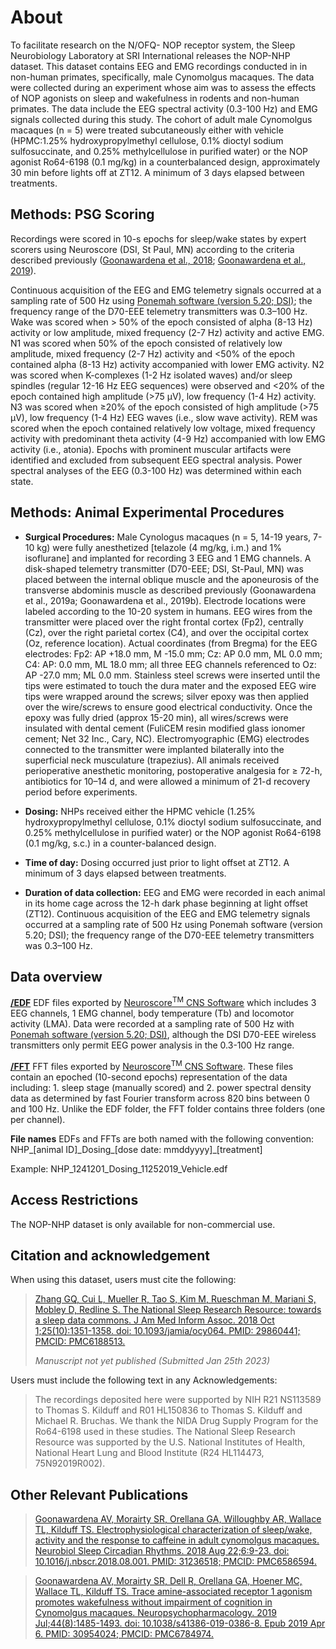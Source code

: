 # About

To facilitate research on the N/OFQ- NOP receptor system, the Sleep Neurobiology Laboratory at SRI International releases the NOP-NHP dataset. This dataset contains EEG and EMG recordings conducted in in non-human primates, specifically, male Cynomolgus macaques. The data were collected during an experiment whose aim was to assess the effects of NOP agonists on sleep and wakefulness in rodents and non-human primates. The data include the EEG spectral activity (0.3-100 Hz) and EMG signals collected during this study. The cohort of adult male Cynomolgus macaques (n = 5) were treated subcutaneously either with vehicle (HPMC:1.25% hydroxypropylmethyl cellulose, 0.1% dioctyl sodium sulfosuccinate, and 0.25% methylcellulose in purified water) or the NOP agonist Ro64-6198 (0.1 mg/kg) in a counterbalanced design, approximately 30 min before lights off at ZT12. A minimum of 3 days elapsed between treatments.

## Methods: PSG Scoring

Recordings were scored in 10-s epochs for sleep/wake states by expert scorers using Neuroscore (DSI, St Paul, MN) according to the criteria described previously ([Goonawardena et al., 2018](https://pubmed.ncbi.nlm.nih.gov/31236518/); [Goonawardena et al., 2019](https://pubmed.ncbi.nlm.nih.gov/30954024/)). 

Continuous acquisition of the EEG and EMG telemetry signals occurred at a sampling rate of 500 Hz using [Ponemah software (version 5.20; DSI)](https://www.datasci.com/products/software/ponemah); the frequency range of the D70-EEE telemetry transmitters was 0.3–100 Hz. Wake was scored when > 50% of the epoch consisted of alpha (8-13 Hz) activity or low amplitude, mixed frequency (2-7 Hz) activity and active EMG.  N1 was scored when 50% of the epoch consisted of relatively low amplitude, mixed frequency (2-7 Hz) activity and <50% of the epoch contained alpha (8-13 Hz) activity accompanied with lower EMG activity. N2 was scored when K-complexes (1-2 Hz isolated waves) and/or sleep spindles (regular 12-16 Hz EEG sequences) were observed and <20% of the epoch contained high amplitude (>75 µV), low frequency (1-4 Hz) activity. N3 was scored when ≥20% of the epoch consisted of high amplitude (>75 µV), low frequency (1-4 Hz) EEG waves (i.e., slow wave activity). REM was scored when the epoch contained relatively low voltage, mixed frequency activity with predominant theta activity (4-9 Hz) accompanied with low EMG activity (i.e., atonia). Epochs with prominent muscular artifacts were identified and excluded from subsequent EEG spectral analysis. Power spectral analyses of the EEG (0.3-100 Hz) was determined within each state.

## Methods: Animal Experimental Procedures

- **Surgical Procedures:**  Male Cynologus macaques (n = 5, 14-19 years, 7-10 kg) were fully anesthetized [telazole (4 mg/kg, i.m.) and 1% isoflurane] and implanted for recording 3 EEG and 1 EMG channels.  A disk-shaped telemetry transmitter (D70-EEE; DSI, St-Paul, MN) was placed between the internal oblique muscle and the aponeurosis of the transverse abdominis muscle as described previously (Goonawardena et al., 2019a; Goonawardena et al., 2019b).  Electrode locations were labeled according to the 10-20 system in humans. EEG wires from the transmitter were placed over the right frontal cortex (Fp2), centrally (Cz), over the right parietal cortex (C4), and over the occipital cortex (Oz, reference location). Actual coordinates (from Bregma) for the EEG electrodes: Fp2: AP +18.0 mm, M -15.0 mm; Cz: AP 0.0 mm, ML 0.0 mm; C4: AP: 0.0 mm, ML 18.0 mm; all three EEG channels referenced to Oz: AP -27.0 mm; ML 0.0 mm.  Stainless steel screws were inserted until the tips were estimated to touch the dura mater and the exposed EEG wire tips were wrapped around the screws; silver epoxy was then applied over the wire/screws to ensure good electrical conductivity.  Once the epoxy was fully dried (approx 15-20 min), all wires/screws were insulated with dental cement (FuliCEM resin modified glass ionomer cement; Net 32 Inc., Cary, NC).  Electromyographic (EMG) electrodes connected to the transmitter were implanted bilaterally into the superficial neck musculature (trapezius).  All animals received perioperative anesthetic monitoring, postoperative analgesia for ≥ 72-h, antibiotics for 10–14 d, and were allowed a minimum of 21-d recovery period before experiments.

- **Dosing:** NHPs received either the HPMC vehicle (1.25% hydroxypropylmethyl cellulose, 0.1% dioctyl sodium sulfosuccinate, and 0.25% methylcellulose in purified water) or the NOP agonist Ro64-6198 (0.1 mg/kg, s.c.) in a counter-balanced design.  

- **Time of day:** Dosing occurred just prior to light offset at ZT12.  A minimum of 3 days elapsed between treatments. 

- **Duration of data collection:** EEG and EMG were recorded in each animal in its home cage across the 12-h dark phase beginning at light offset (ZT12). Continuous acquisition of the EEG and EMG telemetry signals occurred at a sampling rate of 500 Hz using Ponemah software (version 5.20; DSI); the frequency range of the D70-EEE telemetry transmitters was 0.3–100 Hz.  

## Data overview

**[/EDF](:files_path:/EDF)** 
EDF files exported by [Neuroscore<sup>TM</sup> CNS Software](https://www.datasci.com/products/software/neuroscore) which includes 3 EEG channels, 1 EMG channel, body temperature (Tb) and locomotor activity (LMA). Data were recorded at a sampling rate of 500 Hz with [Ponemah software (version 5.20; DSI)](https://www.datasci.com/products/software/ponemah), although the DSI D70-EEE wireless transmitters only permit EEG power analysis in the 0.3-100 Hz range.

**[/FFT](:files_path:/FFT)** 
FFT files exported by [Neuroscore<sup>TM</sup> CNS Software](https://www.datasci.com/products/software/neuroscore). These files contain an epoched (10-second epochs) representation of the data including: 1. sleep stage (manually scored) and 2. power spectral density data as determined by fast Fourier transform across 820 bins between 0 and 100 Hz. Unlike the EDF folder, the FFT folder contains three folders (one per channel).

 **File names**
EDFs and FFTs are both named with the following convention: NHP_[animal ID]\_Dosing\_[dose date: mmddyyyy]_[treatment]

Example: NHP\_1241201\_Dosing\_11252019\_Vehicle.edf

## Access Restrictions

The NOP-NHP dataset is only available for non-commercial use.

## Citation and acknowledgement

When using this dataset, users must cite the following:

> [Zhang GQ, Cui L, Mueller R, Tao S, Kim M, Rueschman M, Mariani S, Mobley D, Redline S. The National Sleep Research Resource: towards a sleep data commons. J Am Med Inform Assoc. 2018 Oct 1;25(10):1351-1358. doi: 10.1093/jamia/ocy064. PMID: 29860441; PMCID: PMC6188513.](https://pubmed.ncbi.nlm.nih.gov/29860441/)
>
> <i>Manuscript not yet published (Submitted Jan 25th 2023)</i>

Users must include the following text in any Acknowledgements:

>The recordings deposited here were supported by NIH R21 NS113589 to Thomas S. Kilduff and R01 HL150836 to Thomas S. Kilduff and Michael R. Bruchas. We thank the NIDA Drug Supply Program for the Ro64-6198 used in these studies.
> The National Sleep Research Resource was supported by the U.S. National Institutes of Health, National Heart Lung and Blood Institute (R24 HL114473, 75N92019R002).

## Other Relevant Publications

>[Goonawardena AV, Morairty SR, Orellana GA, Willoughby AR, Wallace TL, Kilduff TS. Electrophysiological characterization of sleep/wake, activity and the response to caffeine in adult cynomolgus macaques. Neurobiol Sleep Circadian Rhythms. 2018 Aug 22;6:9-23. doi: 10.1016/j.nbscr.2018.08.001. PMID: 31236518; PMCID: PMC6586594.](https://pubmed.ncbi.nlm.nih.gov/31236518/)

>[Goonawardena AV, Morairty SR, Dell R, Orellana GA, Hoener MC, Wallace TL, Kilduff TS. Trace amine-associated receptor 1 agonism promotes wakefulness without impairment of cognition in Cynomolgus macaques. Neuropsychopharmacology. 2019 Jul;44(8):1485-1493. doi: 10.1038/s41386-019-0386-8. Epub 2019 Apr 6. PMID: 30954024; PMCID: PMC6784974.](https://pubmed.ncbi.nlm.nih.gov/30954024/)
